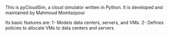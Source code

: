 This is pyCloudSim, a cloud simulator written in Python.
It is developed and maintained by Mahmoud Momtazpour

Its basic features are:
1- Models data centers, servers, and VMs.
2- Defines policies to allocate VMs to data centers and servers